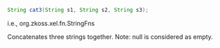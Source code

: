 ``` java
String cat3(String s1, String s2, String s3);
```

  
i.e.,
<javadoc method="cat3(java.lang.String, java.lang.String, java.lang.String)">org.zkoss.xel.fn.StringFns</javadoc>

Concatenates three strings together. Note: null is considered as empty.


